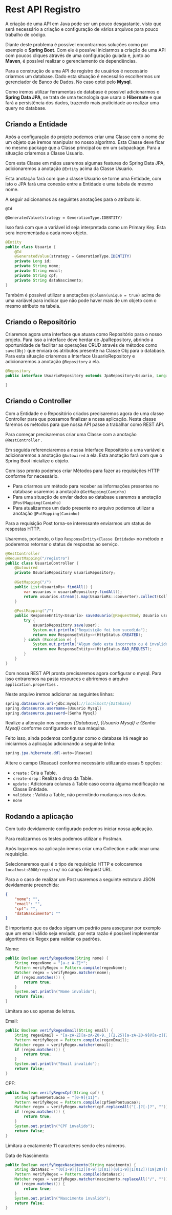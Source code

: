 # Rest API Registro

A criação de uma API em Java pode ser um pouco desgastante, visto que será necessário a criação e configuração de vários arquivos para pouco trabalho de código.

Diante deste problema é possível encontrarmos soluções como por exemplo o **Spring Boot**. Com ele é possível iniciarmos a criação de uma API com poucos cliques através de uma configuração guiada e, junto ao **Maven**, é possível realizar o gerenciamento de dependências.

Para a construção de uma API de registro de usuários é necessário criarmos um database. Dado esta situação é necessário escolhermos um gerenciador de Banco de Dados. No caso optei pelo **Mysql**.

Como iremos utilizar ferramentas de database é possível adicionarmos o **Spring Data JPA**, se trata de uma tecnologia que usara o **Hibernate** e que fará a persistência dos dados, trazendo mais praticidade ao realizar uma query no database.

## Criando a Entidade

Após a configuração do projeto podemos criar uma Classe com o nome de um objeto que iremos manipular no nosso algoritmo. Esta Classe deve ficar no mesmo package que a Classe principal ou em um subpackage. Para a situação criaremos a Classe Usuario.

Com esta Classe em mãos usaremos algumas features do Spring Data JPA, adicionaremos a anotação `@Entity` acima da Classe Usuario.

Esta anotação fará com que a classe Usuario se torne uma Entidade, com isto o JPA fará uma conexão entre a Entidade e uma tabela de mesmo nome.

A seguir adicionamos as seguintes anotações para o atributo id.

`@Id`

`@GeneratedValue(strategy = GenerationType.IDENTITY)`

Isso fará com que a variável id seja interpretada como um Primary Key. Esta sera incrementada a cada novo objeto.

```java
@Entity
public class Usuario {
	@Id
	@GeneratedValue(strategy = GenerationType.IDENTITY)
	private Long id;
	private String nome;
	private String email;
	private String cpf;
	private String dataNascimento;
}
```

Também é possível utilizar a anotações `@Column(unique = true)` acima de uma variável para indicar que não pode haver mais de um objeto com o mesmo atributo na tabela.

## Criando o Repositório

Criaremos agora uma interface que atuara como Repositório para o nosso projeto. Para isso a interface deve herdar de JpaRepository, abrindo a oportunidade de facilitar as operações CRUD através de métodos como `save(Obj)` que enviara os atributos presente na Classe Obj para o database. Para esta situação criaremos a Interface UsuarioRepository e adicionaremos a anotação `@Repository` a ela.

```java
@Repository
public interface UsuarioRepository extends JpaRepository<Usuario, Long>{

}
```

## Criando o Controller

Com a Entidade e o Repositório criados precisaremos agora de uma classe Controller para que possamos finalizar a nossa aplicação. Nesta classe faremos os métodos para que nossa API passe a trabalhar como REST API.

Para começar precisaremos criar uma Classe com a anotação `@RestController` .

Em seguida referenciaremos a nossa Interface Repositório a uma variável e adicionaremos a anotação `@Autowired` a ela. Esta anotação fará com que o Spring Boot inicialize o objeto.

Com isso pronto podemos criar Métodos para fazer as requisições HTTP conforme for necessário.

- Para criarmos um método para receber as informações presentes no database usaremos a anotação `@GetMapping(Caminho)`
- Para uma situação de enviar dados ao database usaremos a anotação `@PostMapping(Caminho)`
- Para atualizarmos um dado presente no arquivo podemos utilizar a anotação `@PutMapping(Caminho)`

Para a requisição Post torna-se interessante enviarmos um status de respostas HTTP.

Usaremos, portando, o tipo `ResponseEntity<Classe Entidade>` no método e poderemos retornar o status de respostas ao serviço.

```java
@RestController
@RequestMapping("/registro")
public class UsuarioController {
	@Autowired
	private UsuarioRepository usuarioRepository;
	
	@GetMapping("/")
	public List<UsuarioRs> findAll() {
		var usuarios = usuarioRepository.findAll();
		return usuarios.stream().map(UsuarioRs::converter).collect(Collectors.toList());
	}
	
	@PostMapping("/")
	public ResponseEntity<Usuario> saveUsuario(@RequestBody Usuario usuario) {
		try {
			usuarioRepository.save(user);
			System.out.println("Requisição foi bem sucedida");
			return new ResponseEntity<>(HttpStatus.CREATED);
		} catch (Exception e) {
			System.out.println("Algum dado esta incorreto ou é invalido");
			return new ResponseEntity<>(HttpStatus.BAD_REQUEST);
		}
	}
}
```

Com nossa REST API pronta precisaremos agora configurar o mysql. Para isso entraremos na pasta resources e abriremos o arquivo `application.properties` .

Neste arquivo iremos adicionar as seguintes linhas:

```java
spring.datasource.url=jdbc:mysql://localhost/{Database}
spring.datasource.username={Usuario Mysql}
spring.datasource.password={Senha Mysql}
```

Realize a alteração nos campos *{Database}, {Usuario Mysql} e {Senha Mysql}* conforme configurado em sua máquina.

Feito isso, ainda podemos configurar como o database irá reagir ao iniciarmos a aplicação adicionando a seguinte linha:

```java
spring.jpa.hibernate.ddl-auto={Reacao}
```

Altere o campo {Reacao} conforme necessário utilizando essas 5 opções:

- `create` : Cria a Table.
- `create-drop` : Realiza o drop da Table.
- `update` : Adicionara colunas à Table caso ocorra alguma modificação na Classe Entidade.
- `validate` : Valida a Table, não permitindo mudanças nos dados.
- `none`

## Rodando a aplicação

Com tudo devidamente configurado podemos iniciar nossa aplicação.

Para realizarmos os testes podemos utilizar o Postman.

Após logarmos na aplicação iremos criar uma Collection e adicionar uma requisição.

Selecionaremos qual é o tipo de requisição HTTP e colocaremos `localhost:8080/registro/` no campo Request URL.

Para a o caso de realizar um Post usaremos a seguinte estrutura JSON devidamente preenchida:

```json
{
    "nome": "",
    "email": "",
    "cpf": "",
    "dataNascimento": ""
}
```

É importante que os dados sigam um padrão para assegurar por exemplo que um email válido seja enviado, por esta razão é possível implementar algoritmos de Regex para validar os padrões.

Nome:

```java
public Boolean verifyRegexNome(String nome) {
	String regexNome = "[a-z A-Z]*";
	Pattern verifyRegex = Pattern.compile(regexNome);
	Matcher regex = verifyRegex.matcher(nome);
	if (regex.matches()) {
		return true;
	}
	System.out.println("Nome invalido");
	return false;
}
```

Limitara ao uso apenas de letras.

Email:

```java
public Boolean verifyRegexEmail(String email) {
	String regexEmail = "[a-zA-Z][a-zA-Z0-9._]{2,25}[a-zA-Z0-9]@[a-z]{2,20}[.][a-z]{2,20}(([.][a-z]{2,7})?){1,2}";
	Pattern verifyRegex = Pattern.compile(regexEmail);
	Matcher regex = verifyRegex.matcher(email);
	if (regex.matches()) {
		return true;
	}
	System.out.println("Email invalido");
	return false;
}
```

CPF:

```java
public Boolean verifyRegexCpf(String cpf) {
	String cpfSemPontuacao = "[0-9]{11}";
	Pattern verifyRegex = Pattern.compile(cpfSemPontuacao);
	Matcher regex = verifyRegex.matcher(cpf.replaceAll("[.]?[-]?", ""));
	if (regex.matches()) {
		return true;
	}
	System.out.println("CPF invalido");
	return false;
}
```

Limitara a exatamente 11 caracteres sendo eles números.

Data de Nascimento:

```java
public Boolean verifyRegexNascimento(String nascimento) {
	String dataNasc = "(0[1-9]|[12][0-9]|3[01])(0[1-9]|1[012])(19|20)[0-9]{2}";
	Pattern verifyRegex = Pattern.compile(dataNasc);
	Matcher regex = verifyRegex.matcher(nascimento.replaceAll("/", ""));
	if (regex.matches()) {
		return true;
	}
	System.out.println("Nascimento invalido");
	return false;
}
```
